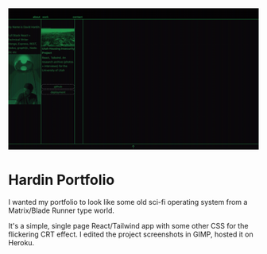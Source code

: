 ## ![screen](./portfolio_screen.jpg)

# Hardin Portfolio

I wanted my portfolio to look like some old sci-fi operating system from a Matrix/Blade Runner type world.

It's a simple, single page React/Tailwind app with some other CSS for the flickering CRT effect. I edited the project screenshots in GIMP, hosted it on Heroku.
